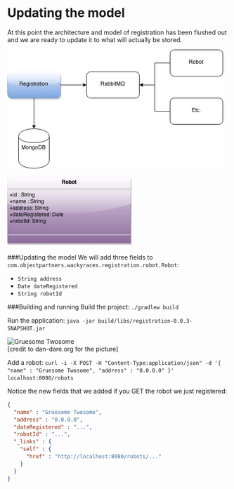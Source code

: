Updating the model
===
At this point the architecture and model of registration has been flushed out and we are ready to update it to what 
will actually be stored.  
 
![Registration Service](/src/main/resources/registration-service.jpg)   

![Robot](/src/main/resources/robot.jpg)   

###Updating the model
We will add three fields to `com.objectpartners.wackyraces.registration.robot.Robot`:
* `String address`
* `Date dateRegistered`
* `String robotId`

###Building and running
Build the project:
`./gradlew build`

Run the application:
`java -jar build/libs/registration-0.0.3-SNAPSHOT.jar`

![Gruesome Twosome](http://www.dan-dare.org/Dan%20FRD/CreepyCoupeAni.gif)   
[credit to dan-dare.org for the picture]

Add a robot:
`curl -i -X POST -H "Content-Type:application/json" -d '{  "name" : "Gruesome Twosome", "address" : "0.0.0.0" }' localhost:8080/robots`

Notice the new fields that we added if you GET the robot we just registered:
```json
{
  "name" : "Gruesome Twosome",
  "address" : "0.0.0.0",
  "dateRegistered" : "...",
  "robotId" : "...",
  "_links" : {
    "self" : {
      "href" : "http://localhost:8080/robots/..."
    }
  }
}
```
